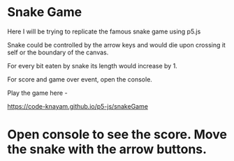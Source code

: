 # Snake Game

Here I will be trying to replicate the famous snake game using p5.js

Snake could be controlled by the arrow keys and would die upon crossing it self or the boundary of the canvas.

For every bit eaten by snake its length would increase by 1.

For score and game over event, open the console.

Play the game here -

https://code-knayam.github.io/p5-js/snakeGame

# Open console to see the score. Move the snake with the arrow buttons.
